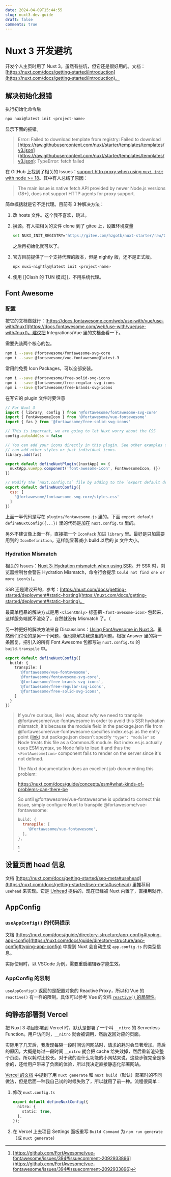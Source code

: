 ```yaml
---
date: 2024-04-09T15:44:55
slug: nuxt3-dev-guide
draft: false
comments: true
---
```


# Nuxt 3 开发避坑

开发个人主页时用了 Nuxt 3。虽然有些坑，但它还是很好用的。文档：[https://nuxt.com/docs/getting-started/introduction](https://nuxt.com/docs/getting-started/introduction)。

<!-- more -->

## 解决初始化报错

执行初始化命令后

``` bash
npx nuxi@latest init <project-name>
```

显示下面的报错。

> Error: Failed to download template from registry: Failed to download [https://raw.githubusercontent.com/nuxt/starter/templates/templates/v3.json](https://raw.githubusercontent.com/nuxt/starter/templates/templates/v3.json): TypeError: fetch failed

在 GitHub 上找到了相关的 Issues：[support http proxy when using `nuxi init` with node >= 18](https://github.com/nuxt/cli/issues/159)。其中有人总结了原因：

> The main issue is native fetch API provided by newer Node.js versions (18+), does not support HTTP agents for proxy support.

简单概括就是它不走代理。目前有 3 种解决方法：

1. 改 hosts 文件。这个我不喜欢，跳过。
2. 换源。有人把相关的文件 clone 到了 gitee 上，设置环境变量

    ``` bash
    set NUXI_INIT_REGISTRY="https://gitee.com/hzgotb/nuxt-starter/raw/templates/templates"
    ```

    之后再初始化就可以了。

3. 官方目前提供了一个支持代理的版本，但是 nightly 版，还不是正式版。

    ``` bash
    npx nuxi-nightly@latest init <project-name>
    ```

4. 使用 [[Clash 的 TUN 模式]]，不用系统代理。

## Font Awesome

### 配置

按它的文档做就行：[https://docs.fontawesome.com/web/use-with/vue/use-with#nuxt](https://docs.fontawesome.com/web/use-with/vue/use-with#nuxt)。建议把 Integrations/Vue 里的文档全看一下。

需要先装两个核心的包。

``` bash
npm i --save @fortawesome/fontawesome-svg-core
npm i --save @fortawesome/vue-fontawesome@latest-3
```

常用的免费 Icon Packages，可以全部安装。

``` bash
npm i --save @fortawesome/free-solid-svg-icons
npm i --save @fortawesome/free-regular-svg-icons
npm i --save @fortawesome/free-brands-svg-icons
```

在写它的 plugin 文件时要注意

``` js
// For Nuxt 3
import { library, config } from '@fortawesome/fontawesome-svg-core'
import { FontAwesomeIcon } from '@fortawesome/vue-fontawesome'
import { fas } from '@fortawesome/free-solid-svg-icons'

// This is important, we are going to let Nuxt worry about the CSS
config.autoAddCss = false

// You can add your icons directly in this plugin. See other examples for how you
// can add other styles or just individual icons.
library.add(fas)

export default defineNuxtPlugin((nuxtApp) => {
  nuxtApp.vueApp.component('font-awesome-icon', FontAwesomeIcon, {})
})

// Modify the `nuxt.config.ts` file by adding to the `export default defineNuxtConfig()`
export default defineNuxtConfig({
  css: [
    '@fortawesome/fontawesome-svg-core/styles.css'
  ]
})
```

上面一半代码是写在 `plugins/fontawesome.js` 里的。下面 `export default defineNuxtConfig({...})` 里的代码是加在 `nuxt.config.ts` 里的。

另外不建议像上面一样，直接把一个 `IconPack` 加进 `library` 里。最好是只加需要用到的 `IconDefinition`，这样能显著减小 build 以后的 js 文件大小。

### Hydration Mismatch

相关的 Issues：[Nuxt 3: Hydration mismatch when using SSR](https://github.com/FortAwesome/vue-fontawesome/issues/394)。开 SSR 时，浏览器控制台会警告 Hydration Mismatch，命令行会提示 `Could not find one or more icon(s)`。

SSR 还是建议开的，参考：[https://nuxt.com/docs/getting-started/deployment#static-hosting](https://nuxt.com/docs/getting-started/deployment#static-hosting)。

最简单粗暴的解决方式是用 `<ClientOnly>` 标签把 `<font-awesome-icon>` 包起来，这样服务端就不渲染了，自然就没有 Mismatch 了。（

另一种更好的解决方法来自 Discussions：[Using FontAwesome in Nuxt 3](https://github.com/nuxt/nuxt/discussions/16014)。虽然他们讨论的是另一个问题，但也能解决我这里的问题。根据 Answer 里的第一条回复，把引入的所有 Font Awesome 包都写进 `nuxt.config.ts` 的 `build.transpile` 中。

``` ts
export default defineNuxtConfig({
  build: {
    transpile: [
      '@fortawesome/vue-fontawesome',
      '@fortawesome/fontawesome-svg-core',
      '@fortawesome/free-brands-svg-icons',
      '@fortawesome/free-regular-svg-icons',
      '@fortawesome/free-solid-svg-icons',
    ]
  }
})
```

> If you're curious, like I was, about *why* we need to transpile @fortawesome/vue-fontawesome in order to avoid this SSR hydration mismatch, it's because the module field in the package.json file from @fortawesome/vue-fontawesome specifies index.es.js as the entry point ([link](https://github.com/FortAwesome/vue-fontawesome/blob/3.x/package.json#L20)) but package.json doesn't specify `"type": "module"` so Node treats this file as a CommonJS module. But index.es.js actually uses ESM syntax, so Node fails to load it and thus the `<FontAwesomeIcon>` component fails to render on the server since it's not defined.
>
> The Nuxt documentation does an excellent job documenting this problem:
>
> https://nuxt.com/docs/guide/concepts/esm#what-kinds-of-problems-can-there-be
>
> So until @fortawesome/vue-fontawesome is updated to correct this issue, simply configure Nuxt to transpile @fortawesome/vue-fontawesome:
>
> ``` js
> build: {
>   transpile: [
>     '@fortawesome/vue-fontawesome',
>   ],
> },
> ```
> [^1]

## 设置页面 head 信息

文档 [https://nuxt.com/docs/getting-started/seo-meta#usehead](https://nuxt.com/docs/getting-started/seo-meta#usehead) 里推荐用 `usehead` 来实现。它是 [Unhead](https://unhead.unjs.io/) 提供的，现在已经被 Nuxt 内置了，直接用就行。

## AppConfig

### `useAppConfig()` 的代码提示

文档 [https://nuxt.com/docs/guide/directory-structure/app-config#typing-app-config](https://nuxt.com/docs/guide/directory-structure/app-config#typing-app-config) 中提到 Nuxt 会自动生成 `app.config.ts` 的类型信息。

实际使用时，以 VSCode 为例，需要重启编辑器才能生效。

### AppConfig 的限制

`useAppConfig()` 返回的是配置对象的 Reactive Proxy，所以和 Vue 的 `reactive()` 有一样的限制。具体可以参考 Vue 的文档 [`reactive()` 的局限性](https://cn.vuejs.org/guide/essentials/reactivity-fundamentals.html#limitations-of-reactive)。

## 纯静态部署到 Vercel

把 Nuxt 3 项目部署到 Vercel 时，默认是部署了一个叫 `__nitro` 的 Serverless Function。用户访问时，`__nitro` 就会被调用，然后返回对应的页面。

实际用了几天后，我发现每隔一段时间访问网站时，请求的耗时会显著增加。背后的原因，大概是每过一段时间 `__nitro` 就会把 cache 给失效掉，然后重新渲染整个页面，所以耗时比较长。对于我的没什么功能的小网站来说，这些步骤完全是多余的，还给用户带来了负面的体验，所以我决定直接静态化部署网站。

[Vercel 的文档](https://vercel.com/docs/frameworks/nuxt#static-rendering) 中提到了用 `nuxt generate` 和 `nuxt build`（默认）部署时的不同做法，但是后面一种我自己试的时候失败了，所以就用了前一种。流程很简单：

1. 修改 `nuxt.config.ts`

    ``` ts
    export default defineNuxtConfig({
      nitro: {
        static: true,
      },
    });
    ```

2. 在 Vercel 上去项目 Settings 面板重写 `Build Command` 为 `npm run generate`（或 `nuxt generate`）

[^1]: [https://github.com/FortAwesome/vue-fontawesome/issues/394#issuecomment-2092933896](https://github.com/FortAwesome/vue-fontawesome/issues/394#issuecomment-2092933896)
